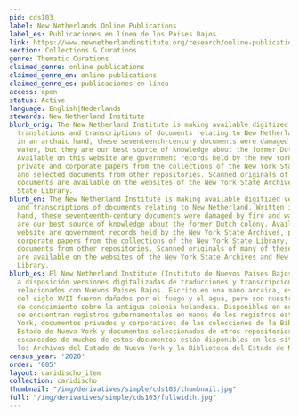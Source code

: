 ```yaml
---
pid: cds103
label: New Netherlands Online Publications
label_es: Publicaciones en línea de los Paises Bajos
link: https://www.newnetherlandinstitute.org/research/online-publications/
section: Collections & Curations
genre: Thematic Curations
claimed_genre: online publications
claimed_genre_en: online publications
claimed_genre_es: publicaciones en línea
access: open
status: Active
language: English|Nederlands
stewards: New Netherland Institute
blurb_orig: The New Netherland Institute is making available digitized versions of
  translations and transcriptions of documents relating to New Netherland. Written
  in an archaic hand, these seventeenth-century documents were damaged by fire and
  water, but they are our best source of knowledge about the former Dutch colony.
  Available on this website are government records held by the New York State Archives,
  private and corporate papers from the collections of the New York State Library,
  and selected documents from other repositories. Scanned originals of many of these
  documents are available on the websites of the New York State Archives and New York
  State Library.
blurb_en: The New Netherland Institute is making available digitized versions of translations
  and transcriptions of documents relating to New Netherland. Written in an archaic
  hand, these seventeenth-century documents were damaged by fire and water, but they
  are our best source of knowledge about the former Dutch colony. Available on this
  website are government records held by the New York State Archives, private and
  corporate papers from the collections of the New York State Library, and selected
  documents from other repositories. Scanned originals of many of these documents
  are available on the websites of the New York State Archives and New York State
  Library.
blurb_es: El New Netherland Institute (Instituto de Nuevos Paises Bajos) está poniendo
  a disposición versiones digitalizadas de traducciones y transcripciones de documentos
  relacionados con Nuevos Paises Bajos. Escrito en una mano arcaica, estos documentos
  del siglo XVII fueron dañados por el fuego y el agua, pero son nuestra mejor fuente
  de conocimiento sobre la antigua colonia holandesa. Disponibles en este sitio web
  se encuentran registros gubernamentales en manos de los registros estatales de Nueva
  York, documentos privados y corporativos de las colecciones de la Biblioteca del
  Estado de Nueva York y documentos seleccionados de otros repositorios. Los originales
  escaneados de muchos de estos documentos están disponibles en los sitios web de
  los Archivos del Estado de Nueva York y la Biblioteca del Estado de Nueva York.
census_year: '2020'
order: '005'
layout: caridischo_item
collection: caridischo
thumbnail: "/img/derivatives/simple/cds103/thumbnail.jpg"
full: "/img/derivatives/simple/cds103/fullwidth.jpg"
---
```

